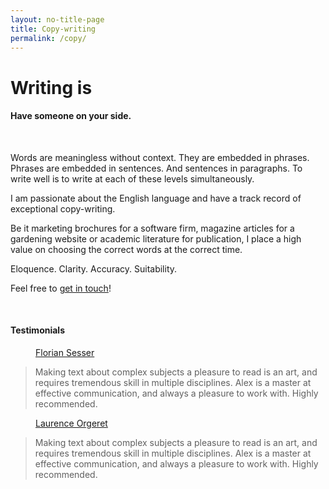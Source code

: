 ```yaml
---
layout: no-title-page
title: Copy-writing
permalink: /copy/
---
```


<style type="text/css">
   .tab { margin-left: 40px; }
</style>

<h1>Writing is
  <span
     class="txt-rotate"
     data-period="1000"
     data-rotate='[ "hard.", "difficult.", "challenging." ]'>
     </span>
</h1>

#### Have someone on your side.

<br>

Words are meaningless without context. They are embedded in phrases. Phrases are embedded in sentences. 
And sentences in paragraphs. To write well is to write at each of these levels simultaneously. 

I am passionate about the English language and have a track record of exceptional copy-writing. 

Be it marketing brochures for a software firm, magazine articles for a gardening website or academic 
literature for publication, I place a high value on choosing the correct words at the correct time.

Eloquence. Clarity. Accuracy. Suitability. 

Feel free to <a href="/contact/" title="Contact Alex">get in touch</a>! 

<br>

#### Testimonials

<div class="testimonial">
<a class="tab" href="https://florian.sesser.at/">Florian Sesser</a> 
<blockquote>
Making text about complex subjects a pleasure to read is an art, and requires tremendous skill in
multiple disciplines. Alex is a master at effective communication, and always a pleasure to work with. Highly
recommended.
</blockquote>
</div>

<div class="testimonial">
<a class="tab" href="https://www.plantura.garden/">Laurence Orgeret</a> 
<blockquote>
Making text about complex subjects a pleasure to read is an art, and requires tremendous skill in
multiple disciplines. Alex is a master at effective communication, and always a pleasure to work with. Highly
recommended.
</blockquote> 
</div>
